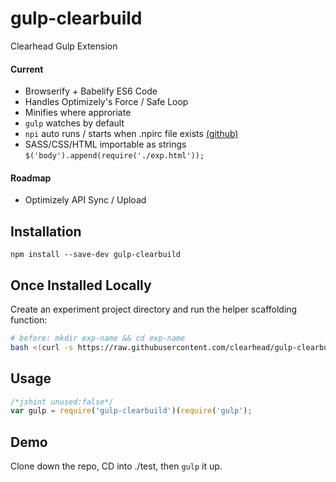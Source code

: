 # gulp-clearbuild

Clearhead Gulp Extension

#### Current ###

* Browserify + Babelify ES6 Code
* Handles Optimizely's Force / Safe Loop
* Minifies where approriate
* `gulp` watches by default
* `npi` auto runs / starts when .npirc file exists [(github)](https://github.com/clearhead/node-proxy-injector)
* SASS/CSS/HTML importable as strings `$('body').append(require('./exp.html'));`

#### Roadmap ###

* Optimizely API Sync / Upload

## Installation

`npm install --save-dev gulp-clearbuild`


## Once Installed Locally

Create an experiment project directory and run the helper scaffolding function:

```bash
# before: mkdir exp-name && cd exp-name
bash <(curl -s https://raw.githubusercontent.com/clearhead/gulp-clearbuild/master/init.sh)
```

## Usage

```js
/*jshint unused:false*/
var gulp = require('gulp-clearbuild')(require('gulp');
```

## Demo

Clone down the repo, CD into ./test, then `gulp` it up.
